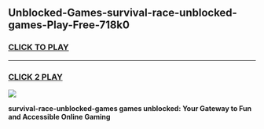 
## Unblocked-Games-survival-race-unblocked-games-Play-Free-718k0
<h3>
<a href="https://premium76.site?title=survival-race-unblocked-games&ref=23A">CLICK TO PLAY</a></h3>
<hr>

<h3>
<a href="https://premium76.site?title=survival-race-unblocked-games&ref=23A">CLICK 2 PLAY</a>
  
</h3>

<a href="https://premium76.site?title=survival-race-unblocked-games&ref=23A"><img src="https://clearcache.store/games.png"></a>


**survival-race-unblocked-games games unblocked: Your Gateway to Fun and Accessible Online Gaming**
